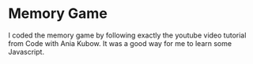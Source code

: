 # Memory Game
I coded the memory game by following exactly the youtube video tutorial from Code with Ania Kubow.
It was a good way for me to learn some Javascript.
